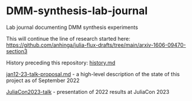 # DMM-synthesis-lab-journal

Lab journal documenting DMM synthesis experiments

This will continue the line of research started here: https://github.com/anhinga/julia-flux-drafts/tree/main/arxiv-1606-09470-section3

History preceding this repository: [history.md](history.md)

[jan12-23-talk-proposal.md](drafts/jan12-23-talk-proposal.md) - a high-level description of the state of this project as of September 2022

[JuliaCon2023-talk](JuliaCon2023-talk) - presentation of 2022 results at JuliaCon 2023
